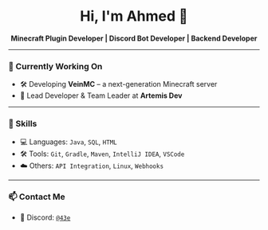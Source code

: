 <h1 align="center">Hi, I'm Ahmed 👋</h1>

<p align="center">
  <strong>Minecraft Plugin Developer | Discord Bot Developer | Backend Developer</strong>
</p>

---

### 💼 Currently Working On
- 🛠 Developing **VeinMC** – a next-generation Minecraft server
- 👑 Lead Developer & Team Leader at **Artemis Dev**

---

### 🧠 Skills
- 💻 Languages: `Java`, `SQL`, `HTML`
- 🛠 Tools: `Git`, `Gradle`, `Maven`, `IntelliJ IDEA`, `VSCode`
- ☁️ Others: `API Integration`, `Linux`, `Webhooks`

---

### 📫 Contact Me
- 💬 Discord: [`@43e`](https://discord.com/users/43e)
